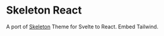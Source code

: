 # Skeleton React

A port of [Skeleton](https://www.skeleton.dev/) Theme for Svelte to React. Embed Tailwind.
